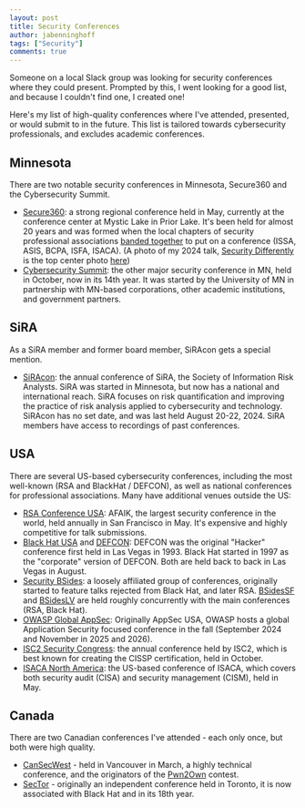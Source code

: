 ```yaml
---
layout: post
title: Security Conferences
author: jabenninghoff
tags: ["Security"]
comments: true
---
```

Someone on a local Slack group was looking for security conferences where they could present. Prompted by this, I went looking for a good list, and because I couldn't find one, I created one!

Here's my list of high-quality conferences where I've attended, presented, or would submit to in the future. This list is tailored towards cybersecurity professionals, and excludes academic conferences.

## Minnesota

There are two notable security conferences in Minnesota, Secure360 and the Cybersecurity Summit.

- [Secure360](https://www.secure360.org): a strong regional conference held in May, currently at the conference center at Mystic Lake in Prior Lake. It's been held for almost 20 years and was formed when the local chapters of security professional associations [banded together](https://umsafoundation.org/about/comarketing/) to put on a conference (ISSA, ASIS, BCPA, ISFA, ISACA). (A photo of my 2024 talk, [Security Differently](https://www.information-safety.org/2024/05/15/secure-360-2024/) is the top center photo [here](https://www.secure360.org/event/2025Secure360/home))
- [Cybersecurity Summit](https://www.cybersecuritysummit.org): the other major security conference in MN, held in October, now in its 14th year. It was started by the University of MN in partnership with MN-based corporations, other academic institutions, and government partners.

## SiRA

As a SiRA member and former board member, SiRAcon gets a special mention.

- [SiRAcon](https://societyinforisk.org): the annual conference of SiRA, the Society of Information Risk Analysts. SiRA was started in Minnesota, but now has a national and international reach. SiRA focuses on risk quantification and improving the practice of risk analysis applied to cybersecurity and technology. SiRAcon has no set date, and was last held August 20-22, 2024. SiRA members have access to recordings of past conferences.

## USA

There are several US-based cybersecurity conferences, including the most well-known (RSA and BlackHat / DEFCON), as well as national conferences for professional associations. Many have additional venues outside the US:

- [RSA Conference USA](https://www.rsaconference.com): AFAIK, the largest security conference in the world, held annually in San Francisco in May. It's expensive and highly competitive for talk submissions.
- [Black Hat USA](https://www.blackhat.com) and [DEFCON](https://defcon.org): DEFCON was the original "Hacker" conference first held in Las Vegas in 1993. Black Hat started in 1997 as the "corporate" version of DEFCON. Both are held back to back in Las Vegas in August.
- [Security BSides](https://en.wikipedia.org/wiki/Security_BSides): a loosely affiliated group of conferences, originally started to feature talks rejected from Black Hat, and later RSA. [BSidesSF](https://bsidessf.org) and [BSidesLV](https://bsideslv.org) are held roughly concurrently with the main conferences (RSA, Black Hat).
- [OWASP Global AppSec](https://owasp.org/events/): Originally AppSec USA, OWASP hosts a global Application Security focused conference in the fall (September 2024 and November in 2025 and 2026).
- [ISC2 Security Congress](https://www.isc2.org/professional-development/events): the annual conference held by ISC2, which is best known for creating the CISSP certification, held in October.
- [ISACA North America](https://www.isaca.org/training-and-events/conferences): the US-based conference of ISACA, which covers both security audit (CISA) and security management (CISM), held in May.

## Canada

There are two Canadian conferences I've attended - each only once, but both were high quality.

- [CanSecWest](https://www.secwest.net) - held in Vancouver in March, a highly technical conference, and the originators of the [Pwn2Own](https://en.wikipedia.org/wiki/Pwn2Own) contest.
- [SecTor](https://www.blackhat.com/sector/) - originally an independent conference held in Toronto, it is now associated with Black Hat and in its 18th year.
